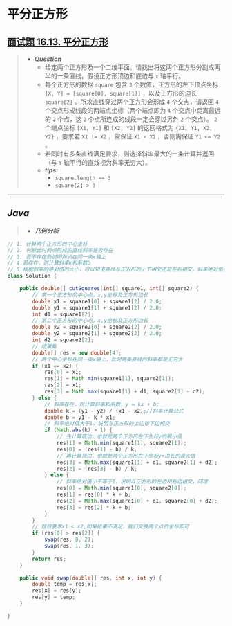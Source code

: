 # 平分正方形

## [面试题 16.13. 平分正方形](https://leetcode.cn/problems/bisect-squares-lcci/)

> - ***Question***
>   - 给定两个正方形及一个二维平面。请找出将这两个正方形分割成两半的一条直线。假设正方形顶边和底边与 `x` 轴平行。
>   - 每个正方形的数据 `square` 包含 `3` 个数值，正方形的左下顶点坐标 `[X, Y] = [square[0], square[1]]` ，以及正方形的边长 `square[2]` 。所求直线穿过两个正方形会形成 `4` 个交点，请返回 `4` 个交点形成线段的两端点坐标（两个端点即为 `4` 个交点中距离最远的 `2` 个点，这 `2` 个点所连成的线段一定会穿过另外 `2` 个交点）。 `2` 个端点坐标 `[X1, Y1]` 和 `[X2, Y2]` 的返回格式为 `{X1, Y1, X2, Y2}` ，要求若 `X1 != X2` ，需保证 `X1 < X2` ，否则需保证 `Y1 <= Y2` 。
>   - 若同时有多条直线满足要求，则选择斜率最大的一条计算并返回（与 `Y` 轴平行的直线视为斜率无穷大）。
>   - ***tips:***
>     - `square.length == 3`
>     - `square[2] > 0`

---

## *Java*

> - ***几何分析***

```java
// 1. 计算两个正方形的中心坐标
// 2. 判断此时两点形成的直线斜率是否存在
// 3. 若不存在则说明两点在同一条x轴上
// 4.若存在，则计算斜率k和系数b
// 5.根据斜率的绝对值的大小，可以知道直线与正方形的上下相交还是左右相交，斜率绝对值小于等于1，左右相交，斜率等于1就是对角线，既是上下相交又左右相交，随便放哪边计算都行
class Solution {

    public double[] cutSquares(int[] square1, int[] square2) {
        // 第一个正方形的中心点，x,y坐标及正方形边长
        double x1 = square1[0] + square1[2] / 2.0;
        double y1 = square1[1] + square1[2] / 2.0;
        int d1 = square1[2];
        // 第二个正方形的中心点，x,y坐标及正方形边长
        double x2 = square2[0] + square2[2] / 2.0;
        double y2 = square2[1] + square2[2] / 2.0;
        int d2 = square2[2];
        // 结果集
        double[] res = new double[4];
        // 两个中心坐标在同一条x轴上，此时两条直线的斜率都是无穷大
        if (x1 == x2) {
            res[0] = x1;
            res[1] = Math.min(square1[1], square2[1]);
            res[2] = x1;
            res[3] = Math.max(square1[1] + d1, square2[1] + d2);
        } else {
            // 斜率存在，则计算斜率和系数，y = kx + b;
            double k = (y1 - y2) / (x1 - x2);//斜率计算公式
            double b = y1 - k * x1;
            // 斜率绝对值大于1，说明与正方形的上边和下边相交
            if (Math.abs(k) > 1) {
                // 先计算底边，也就是两个正方形左下坐标y的最小值
                res[1] = Math.min(square1[1], square2[1]);
                res[0] = (res[1] - b) / k;
                // 再计算顶边，也就是两个正方形左下坐标y+边长的最大值
                res[3] = Math.max(square1[1] + d1, square2[1] + d2);
                res[2] = (res[3] - b) / k;
            } else {
                // 斜率绝对值小于等于1，说明与正方形的左边和右边相交，同理
                res[0] = Math.min(square1[0], square2[0]);
                res[1] = res[0] * k + b;
                res[2] = Math.max(square1[0] + d1, square2[0] + d2);
                res[3] = res[2] * k + b;
            }
        }
        // 题目要求x1 < x2,如果结果不满足，我们交换两个点的坐标即可
        if (res[0] > res[2]) {
            swap(res, 0, 2);
            swap(res, 1, 3);
        }
        return res;
    }

    public void swap(double[] res, int x, int y) {
        double temp = res[x];
        res[x] = res[y];
        res[y] = temp;
    }

}
```
